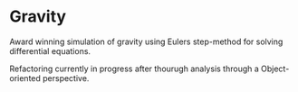 # Gravity
Award winning simulation of gravity using Eulers step-method for solving differential equations.

Refactoring currently in progress after thourugh analysis through a Object-oriented perspective.
